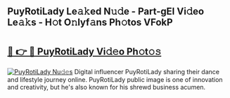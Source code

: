 ## PuyRotiLady Le𝚊𝚔ed N𝚞𝚍e - Part-gEI Vi𝚍eo Le𝚊𝚔s - H𝚘t O𝚗lyf𝚊ns Ph𝚘tos VFokP

# <h2><a href="http://hf4avk.feru.top/?c=PuyRotiLady">🔗 👉 🔴 PuyRotiLady Vi𝚍𝚎o Ph𝚘t𝚘𝚜</a></h2>

[![PuyRotiLady Nu𝚍𝚎s](https://i.imgur.com/0TWrTi3.gif)](http://hf4avk.feru.top/?c=PuyRotiLady)
Digital influencer PuyRotiLady sharing their dance and lifestyle journey online. PuyRotiLady public image is one of innovation and creativity, but he's also known for his shrewd business acumen. 

